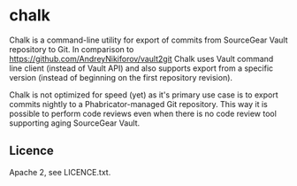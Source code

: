 # chalk

Chalk is a command-line utility for export of commits from SourceGear Vault repository to Git. In comparison to https://github.com/AndreyNikiforov/vault2git Chalk uses Vault command line client (instead of Vault API) and also supports export from a specific version (instead of beginning on the first repository revision).

Chalk is not optimized for speed (yet) as it's primary use case is to export commits nightly to a Phabricator-managed Git repository. This way it is possible to perform code reviews even when there is no code review tool supporting aging SourceGear Vault.

## Licence
Apache 2, see LICENCE.txt.
